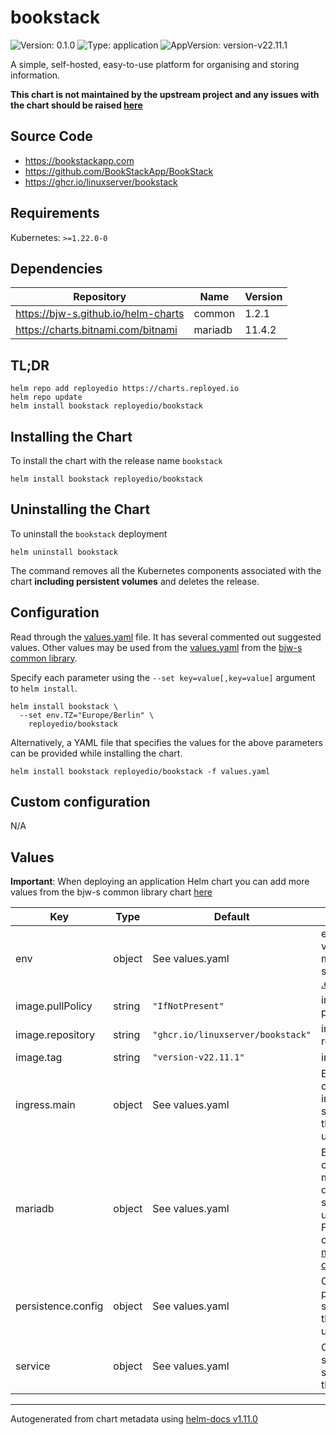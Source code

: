 # bookstack

![Version: 0.1.0](https://img.shields.io/badge/Version-0.1.0-informational?style=flat-square) ![Type: application](https://img.shields.io/badge/Type-application-informational?style=flat-square) ![AppVersion: version-v22.11.1](https://img.shields.io/badge/AppVersion-version--v22.11.1-informational?style=flat-square)

A simple, self-hosted, easy-to-use platform for organising and storing information.

**This chart is not maintained by the upstream project and any issues with the chart should be raised [here](https://github.com/reployedio/helm-charts/issues/new)**

## Source Code

* <https://bookstackapp.com>
* <https://github.com/BookStackApp/BookStack>
* <https://ghcr.io/linuxserver/bookstack>

## Requirements

Kubernetes: `>=1.22.0-0`

## Dependencies

| Repository | Name | Version |
|------------|------|---------|
| https://bjw-s.github.io/helm-charts | common | 1.2.1 |
| https://charts.bitnami.com/bitnami | mariadb | 11.4.2 |

## TL;DR

```console
helm repo add reployedio https://charts.reployed.io
helm repo update
helm install bookstack reployedio/bookstack
```

## Installing the Chart

To install the chart with the release name `bookstack`

```console
helm install bookstack reployedio/bookstack
```

## Uninstalling the Chart

To uninstall the `bookstack` deployment

```console
helm uninstall bookstack
```

The command removes all the Kubernetes components associated with the chart **including persistent volumes** and deletes the release.

## Configuration

Read through the [values.yaml](./values.yaml) file. It has several commented out suggested values.
Other values may be used from the [values.yaml](https://github.com/bjw-s/helm-charts/tree/main/charts/library/common/values.yaml) from the [bjw-s common library](https://github.com/bjw-s/helm-charts/tree/main/charts/library/common).

Specify each parameter using the `--set key=value[,key=value]` argument to `helm install`.

```console
helm install bookstack \
  --set env.TZ="Europe/Berlin" \
    reployedio/bookstack
```

Alternatively, a YAML file that specifies the values for the above parameters can be provided while installing the chart.

```console
helm install bookstack reployedio/bookstack -f values.yaml
```

## Custom configuration

N/A

## Values

**Important**: When deploying an application Helm chart you can add more values from the bjw-s common library chart [here](https://github.com/bjw-s/helm-charts/tree/main/charts/library/common)

| Key | Type | Default | Description |
|-----|------|---------|-------------|
| env | object | See values.yaml | environment variables.    For more options see [BookStack .env.example](https://github.com/BookStackApp/BookStack/blob/release/.env.example.complete). |
| image.pullPolicy | string | `"IfNotPresent"` | image pull policy |
| image.repository | string | `"ghcr.io/linuxserver/bookstack"` | image repository |
| image.tag | string | `"version-v22.11.1"` | image tag |
| ingress.main | object | See values.yaml | Enable and configure ingress settings for the chart under this key. |
| mariadb | object | See values.yaml | Enable and configure mariadb database subchart under this key.    For more options see [mariadb chart documentation](https://github.com/bitnami/charts/tree/master/bitnami/mariadb) |
| persistence.config | object | See values.yaml | Configure persistence settings for the chart under this key. |
| service | object | See values.yaml | Configures service settings for the chart. |

----------------------------------------------
Autogenerated from chart metadata using [helm-docs v1.11.0](https://github.com/norwoodj/helm-docs/releases/v1.11.0)
